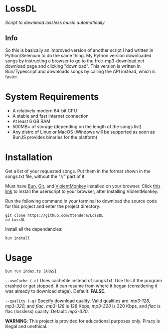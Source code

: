 # LossDL

_Script to download lossless music automatically._

## Info

So this is basically an improved version of another script I had written in Python/Selenium to do the same thing. My Python version downloaded songs by instructing a browser to go to the free-mp3-download.net download page and clicking "download". This version is written in Bun/Typescript and downloads songs by calling the API instead, which is faster.

# System Requirements

- A relatively modern 64-bit CPU
- A stable and fast internet connection
- At least 6 GB RAM
- 500MB+ of storage (depending on the length of the songs list)
- Any distro of Linux or MacOS (Windows will be supported as soon as BunJS provides binaries for the platform)

# Installation

Get a list of your requested songs. Put them in the format shown in the songs.txt file, without the "//" part of it.

Must have [Bun](https://bun.sh/), [Git](https://git-scm.com/), and [ViolentMonkey](https://violentmonkey.github.io/) installed on your browser. Click [this link](https://github.com/Xtendera/LossDL/raw/main/lossdl-captcha.user.js) to install the userscript to your browser, after installing ViolentMonkey. 

Run the following command in your terminal to download the source code for this project and enter the project directory:
```shell
git clone https://github.com/Xtendera/LossDL
cd LossDL
```

Install all the dependancies:
```shell
bun install
```

# Usage

```
bun run index.ts [ARGS]
```

`--useCache (-c)` Uses cachefile instead of songs.txt. Use this if the program crashed or got stopped, it can resume from where it began (considering it was already to download stage). Default: **FALSE**.


`--quality (-q)` Specify download quality. Valid qualities are: *mp3-128, mp3-320,* and *flac*. *mp3-128* is 128 Kbps, *mp3-320* is 320 Kbps, and *flac* is flac (lossless) quality. Default: *mp3-320*.

**WARNING**: This project is provided for educational purposes only. Piracy is illegal and unethical.
